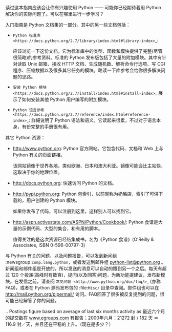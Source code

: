 ﻿读过这本指南应该会让你有兴趣使用 Python —— 可能你已经期待着用 Python 解决你的实际问题了。可以在哪里进行一步学习？ 

入门指南是 Python 文档集的一部分。其中的另一些文档包括：

* `Python 标准库 <https://docs.python.org/2.7/library/index.html#library-index>`_:

  应该浏览一下这份文档，它为标准库中的类型、函数和模块提供了完整(尽管很简略)的参考资料。标准的 Python 发布版包括了大量的附加模块。其中有针对读取 Unix 邮箱、接收 HTTP 文档、生成随机数、解析命令行选项、写 CGI 程序、压缩数据以及很多其它任务的模块。略读一下库参考会给你很多解决问题的思路。

* `安装 Python 模块 <https://docs.python.org/2.7/install/index.html#install-index>`_ 展示了如何安装其他 Python 用户编写的附加模块。

* `Python 语言参考 <https://docs.python.org/2.7/reference/index.html#reference-index>`_: 詳細说明了 Python 语法和语义。它读起来很累，不过对于语言本身，有份完整的手册很有用。

其它 Python 资源：

* http://www.python.org: Python 官方网站。它包含代码、文档和 Web 上与 Python 有关的页面链接。
  
  该网站镜像于世界各地，类似欧洲、日本和澳大利亚。镜像可能会比主站快，这取决于你的地理位置。

* http://docs.python.org: 快速访问 Python 的文档。

* http://pypi.python.org: Python 包索引，以前昵称为奶酪店，索引了可供下载的，用户创建的 Python 模块。
  
  如果你发布了代码，可以注册到这里，这样别人可以找到它。

* http://aspn.activestate.com/ASPN/Python/Cookbook/: Python 食谱是大量的示例代码、大型的集合，和有用的脚本。
  
  值得关注的是这次资源已经结集成书，名为《Python 食谱》(O’Reilly & Associates, ISBN 0-596-00797-3)

与 Python 有关的问题，以及问题报告，可以发到新闻组 :newsgroup:`comp.lang.python`，或者发送到邮件组 python-list@python.org 。新闻组和邮件组是开放的，所以发送的消息可以自动的跟到另一个之后。每天有超过 120 个投递(高峰时有数百)，提问(以及回答)问题，为新功能提建议，发布新模块。在发信之前，请查阅 `常见问题
<http://www.python.org/doc/faq/>`_ (亦称 FAQ)，或者在 Python 源码发布包的 :file:`Misc/` 目录中查阅。邮件组也可以在 http://mail.python.org/pipermail/ 访问。FAQ回答了很多被反复提到的问题，很可能已经解答了你的问题。

.. Postings figure based on average of last six months activity as
   最近六个月的提交数在 www.egroups.com 有报告；2000年六月：21272 封 / 182 天 ＝ 116.9 封／天，并且还在平稳的上升。（现在是多少？）

